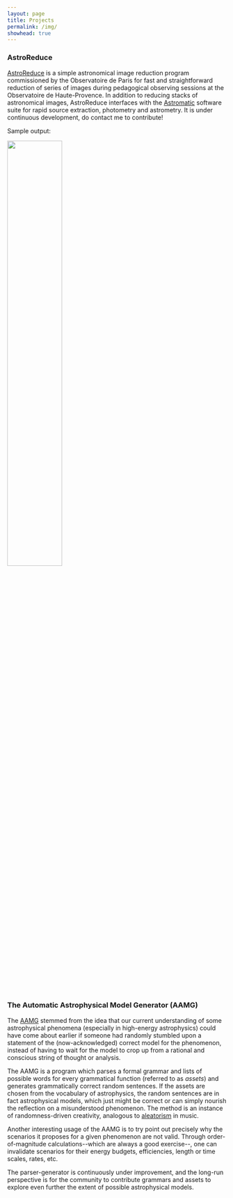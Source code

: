 ```yaml
---
layout: page
title: Projects
permalink: /img/
showhead: true
---
```


### AstroReduce

[AstroReduce](https://github.com/bandang0/astro_reduce) is a simple astronomical image reduction program commissioned by the Observatoire de Paris for fast and straightforward reduction of series of images during pedagogical observing sessions at the Observatoire de Haute-Provence. In addition to reducing stacks of astronomical images, AstroReduce interfaces with the [Astromatic](https://github.com/astromatic) software suite for rapid source extraction, photometry and astrometry. It is under continuous development, do contact me to contribute!

Sample output:

<i> <img src="https://bandang0.github.io/rduqueonline/img/astro_reduce.png" width=50% height=auto/></i>

### The Automatic Astrophysical Model Generator (AAMG)

The [AAMG](https://github.com/bandang0/aamg) stemmed from the idea that our current understanding of some astrophysical phenomena (especially in high-energy astrophysics) could have come about earlier if someone had randomly stumbled upon a statement of the (now-acknowledged) correct model for the phenomenon, instead of having to wait for the model to crop up from a rational and conscious string of thought or analysis.

The AAMG is a program which parses a formal grammar and lists of possible words for every grammatical function (referred to as *assets*) and generates grammatically correct random sentences. If the assets are chosen from the vocabulary of astrophysics, the random sentences are in fact astrophysical models, which just might be correct or can simply nourish the reflection on a misunderstood phenomenon. The method is an instance of randomness-driven creativity, analogous to [aleatorism](https://en.wikipedia.org/wiki/Aleatoric_music) in music.

Another interesting usage of the AAMG is to try point out precisely why the scenarios it proposes for a given phenomenon are not valid. Through order-of-magnitude calculations--which are always a good exercise--, one can invalidate scenarios for their energy budgets, efficiencies, length or time scales, rates, etc.

The parser-generator is continuously under improvement, and the long-run perspective is for the community to contribute grammars and assets to explore even further the extent of possible astrophysical models.
